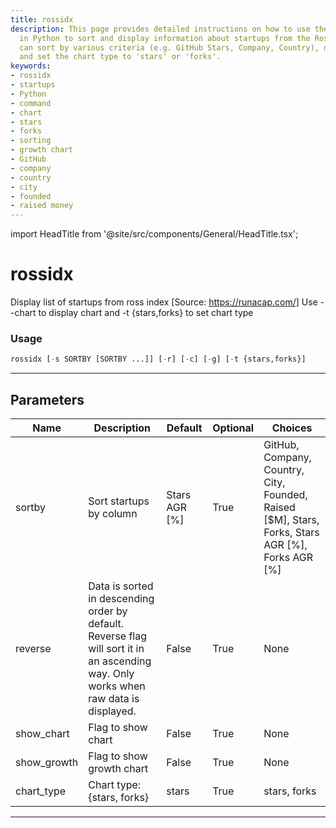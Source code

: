 ```yaml
---
title: rossidx
description: This page provides detailed instructions on how to use the rossidx command
  in Python to sort and display information about startups from the Ross Index. Users
  can sort by various criteria (e.g. GitHub Stars, Company, Country), display charts,
  and set the chart type to 'stars' or 'forks'.
keywords:
- rossidx
- startups
- Python
- command
- chart
- stars
- forks
- sorting
- growth chart
- GitHub
- company
- country
- city
- founded
- raised money
---
```


import HeadTitle from '@site/src/components/General/HeadTitle.tsx';

<HeadTitle title="rossidx - Oss - Alt - Reference | OpenBB Terminal Docs" />

# rossidx

Display list of startups from ross index [Source: https://runacap.com/] Use --chart to display chart and -t {stars,forks} to set chart type

### Usage

```python
rossidx [-s SORTBY [SORTBY ...]] [-r] [-c] [-g] [-t {stars,forks}]
```

---

## Parameters

| Name | Description | Default | Optional | Choices |
| ---- | ----------- | ------- | -------- | ------- |
| sortby | Sort startups by column | Stars AGR [%] | True | GitHub, Company, Country, City, Founded, Raised [$M], Stars, Forks, Stars AGR [%], Forks AGR [%] |
| reverse | Data is sorted in descending order by default. Reverse flag will sort it in an ascending way. Only works when raw data is displayed. | False | True | None |
| show_chart | Flag to show chart | False | True | None |
| show_growth | Flag to show growth chart | False | True | None |
| chart_type | Chart type: {stars, forks} | stars | True | stars, forks |

---
